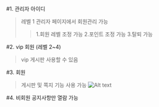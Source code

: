 #1. 관리자 아이디
> 레벨 1
> 관리자 페이지에서 회원관리 가능
>   > 1.회원 레벨 조정 가능
>   > 2.포인트 조정 가능
>   > 3.탈퇴 가능


#2. vip 회원 (레벨 2~4)
> vip 게시판 사용할 수 있음


#3. 회원
> 게시판 및 쪽지 기능 사용 가능
![Alt text](/final/img01.jpg)

#4. 비회원 공지사항만 열람 가능